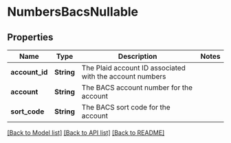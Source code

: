 # NumbersBacsNullable

## Properties

Name | Type | Description | Notes
------------ | ------------- | ------------- | -------------
**account_id** | **String** | The Plaid account ID associated with the account numbers | 
**account** | **String** | The BACS account number for the account | 
**sort_code** | **String** | The BACS sort code for the account | 

[[Back to Model list]](../README.md#documentation-for-models) [[Back to API list]](../README.md#documentation-for-api-endpoints) [[Back to README]](../README.md)


